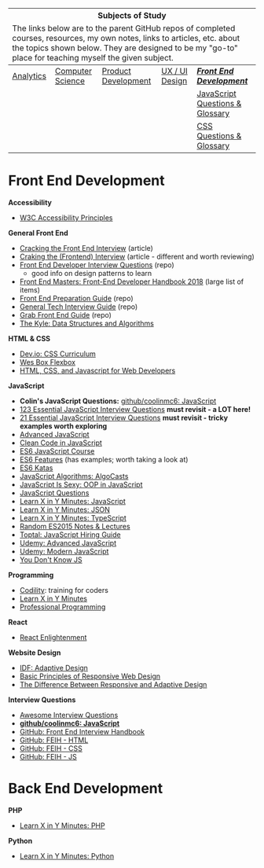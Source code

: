 <table>
	<thead>
		<tr>
			<th colspan="5" style="text-align: center;"><strong>Subjects of Study</strong></th>
		</tr>
		<tr>
			<td colspan="5">The links below are to the parent GitHub repos of completed courses, resources, my own notes, links to articles, etc. about the topics shown below. They are designed to be my "go-to" place for teaching myself the given subject.</td>
		</tr>
	</thead>
	<tbody>
		<tr>
			<td><a href="https://github.com/coolinmc6/analytics">Analytics</a></td>
			<td><a href="https://github.com/coolinmc6/CS-concepts">Computer Science</a></td>
			<td><a href="https://github.com/coolinmc6/design-ux-ui#product-design--development">Product Development</a></td>
			<td><a href="https://github.com/coolinmc6/design-ux-ui">UX / UI Design</a></td>
			<td><strong><em><a href="https://github.com/coolinmc6/front-end-dev">Front End Development</a></em></strong></td>
		</tr>
		<tr>
			<td></td>
			<td></td>
			<td></td>
			<td></td>
			<td><a href="https://github.com/coolinmc6/front-end-dev/blob/master/questions-javascript.md">JavaScript Questions & Glossary</a></td>
		</tr>
		<tr>
		    <td></td>
		    <td></td>
		    <td></td>
		    <td></td>
		    <td><a href="https://github.com/coolinmc6/front-end-dev/blob/master/questions-css.md">CSS Questions & Glossary</a></td>
		</tr>  	
	</tbody>
</table>

<a name="top"></a>

# Front End Development

**Accessibility**

- [W3C Accessibility Principles](https://www.w3.org/WAI/fundamentals/accessibility-principles/)

**General Front End**

- [Cracking the Front End Interview](https://medium.freecodecamp.org/cracking-the-front-end-interview-9a34cd46237) (article)
- [Craking the (Frontend) Interview](https://blog.usejournal.com/cracking-the-frontend-coding-interview-ec7d5b1e6755) (article - different and worth reviewing)
- [Front End Developer Interview Questions](https://github.com/h5bp/Front-end-Developer-Interview-Questions) (repo)
  - good info on design patterns to learn
- [Front End Masters: Front-End Developer Handbook 2018](https://frontendmasters.com/books/front-end-handbook/2018/) (large list of items)
- [Front End Preparation Guide](https://github.com/Jobeir/front-end-interview-preparation-guide) (repo)
- [General Tech Interview Guide](https://github.com/yangshun/tech-interview-handbook) (repo)
- [Grab Front End Guide](https://github.com/grab/front-end-guide) (repo)
- [The Kyle: Data Structures and Algorithms](https://github.com/jamiebuilds/itsy-bitsy-data-structures)

**HTML & CSS**

- [Dev.io: CSS Curriculum](https://dev.to/imm9o/i-built-my-own-css-curriculum-to-master-it-2ec2)
- [Wes Box Flexbox](https://github.com/coolinmc6/wesbos-flexbox)
- [HTML, CSS, and Javascript for Web Developers](https://github.com/coolinmc6/JHU-HTML-CSS-Intro-Course)

**JavaScript**

- **Colin's JavaScript Questions:** [github/coolinmc6: JavaScript](https://github.com/coolinmc6/front-end-dev/blob/master/questions-javascript.md)
- [123 Essential JavaScript Interview Questions](https://github.com/ganqqwerty/123-Essential-JavaScript-Interview-Questions) **must revisit - a LOT here!**
- [21 Essential JavaScript Interview Questions](https://www.codementor.io/nihantanu/21-essential-javascript-tech-interview-practice-questions-answers-du107p62z) **must revisit - tricky examples worth exploring**
- [Advanced JavaScript](https://github.com/coolinmc6/advanced_javascript)
- [Clean Code in JavaScript](https://github.com/ryanmcdermott/clean-code-javascript)
- [ES6 JavaScript Course](https://github.com/coolinmc6/ES6-javascript)
- [ES6 Features](https://babeljs.io/docs/en/learn/) (has examples; worth taking a look at)
- [ES6 Katas](http://es6katas.org/)
- [JavaScript Algorithms: AlgoCasts](https://github.com/coolinmc6/AlgoCasts)
- [JavaScript Is Sexy: OOP in JavaScript](http://javascriptissexy.com/oop-in-javascript-what-you-need-to-know/)
- [JavaScript Questions](https://github.com/yangshun/front-end-interview-handbook/blob/master/questions/javascript-questions.md)
- [Learn X in Y Minutes: JavaScript](https://learnxinyminutes.com/docs/javascript/)
- [Learn X in Y Minutes: JSON](https://learnxinyminutes.com/docs/json/)
- [Learn X in Y Minutes: TypeScript](https://learnxinyminutes.com/docs/typescript/)
- [Random ES2015 Notes & Lectures](https://github.com/coolinmc6/es2015)
- [Toptal: JavaScript Hiring Guide](https://www.toptal.com/javascript#hiring-guide)
- [Udemy: Advanced JavaScript](https://github.com/coolinmc6/advanced_javascript)
- [Udemy: Modern JavaScript](https://github.com/coolinmc6/modern-javascript)
- [You Don't Know JS](https://github.com/getify/You-Dont-Know-JS)

**Programming**

- [Codility](https://app.codility.com/programmers/): training for coders
- [Learn X in Y Minutes](https://learnxinyminutes.com/)
- [Professional Programming](https://github.com/charlax/professional-programming)



**React**

- [React Enlightenment](https://www.reactenlightenment.com/)

**Website Design**

- [IDF: Adaptive Design](https://www.interaction-design.org/literature/topics/adaptive-design)
- [Basic Principles of Responsive Web Design](http://blog.froont.com/9-basic-principles-of-responsive-web-design/)
- [The Difference Between Responsive and Adaptive Design](https://css-tricks.com/the-difference-between-responsive-and-adaptive-design/)

**Interview Questions**

- [Awesome Interview Questions](https://github.com/MaximAbramchuck/awesome-interview-questions)
- **[github/coolinmc6: JavaScript](https://github.com/coolinmc6/front-end-dev/blob/master/questions-javascript.md)**
- [GitHub: Front End Interview Handbook](https://github.com/yangshun/front-end-interview-handbook)
- [GitHub: FEIH - HTML](https://github.com/yangshun/front-end-interview-handbook/blob/master/questions/html-questions.md)
- [GitHub: FEIH - CSS](https://github.com/yangshun/front-end-interview-handbook/blob/master/questions/css-questions.md)
- [GitHub: FEIH - JS](https://github.com/yangshun/front-end-interview-handbook/blob/master/questions/javascript-questions.md)


# Back End Development


**PHP**

- [Learn X in Y Minutes: PHP](https://learnxinyminutes.com/docs/php/)


**Python**

- [Learn X in Y Minutes: Python](https://learnxinyminutes.com/docs/python3/)